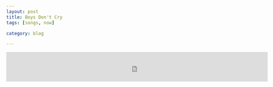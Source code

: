 ```yaml
---
layout: post
title: Boys Don't Cry
tags: [songs, now]

category: blog

---
```


<iframe scrolling="no" frameborder="0" allowTransparency="true" src="http://www.deezer.com/plugins/player?autoplay=false&playlist=false&width=700&height=80&cover=true&type=tracks&id=2715862&title=&app_id=undefined" width="700" height="80"></iframe>

